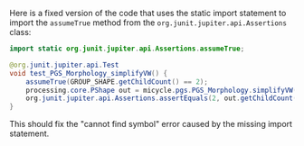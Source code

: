 Here is a fixed version of the code that uses the static import statement to import the `assumeTrue` method from the `org.junit.jupiter.api.Assertions` class:
```java
import static org.junit.jupiter.api.Assertions.assumeTrue;

@org.junit.jupiter.api.Test
void test_PGS_Morphology_simplifyVW() {
    assumeTrue(GROUP_SHAPE.getChildCount() == 2);
    processing.core.PShape out = micycle.pgs.PGS_Morphology.simplifyVW(GROUP_SHAPE, 1);
    org.junit.jupiter.api.Assertions.assertEquals(2, out.getChildCount());
}
```
This should fix the "cannot find symbol" error caused by the missing import statement.
